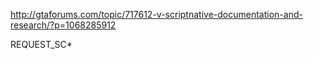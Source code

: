 http://gtaforums.com/topic/717612-v-scriptnative-documentation-and-research/?p=1068285912

REQUEST_SC*